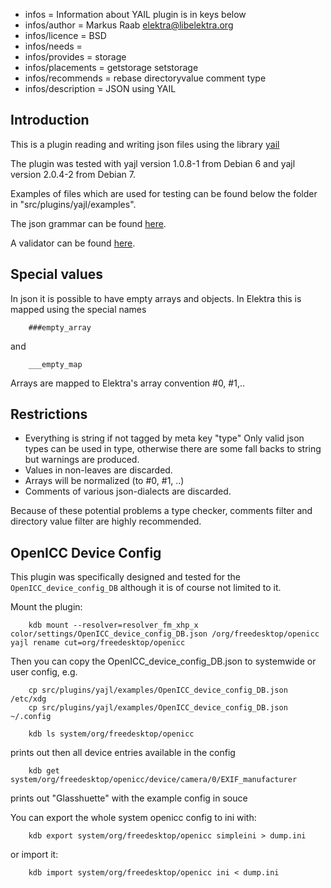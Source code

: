 - infos = Information about YAIL plugin is in keys below
- infos/author = Markus Raab <elektra@libelektra.org>
- infos/licence = BSD
- infos/needs =
- infos/provides = storage
- infos/placements = getstorage setstorage
- infos/recommends = rebase directoryvalue comment type
- infos/description = JSON using YAIL

## Introduction ##

This is a plugin reading and writing json files
using the library [yail](http://lloyd.github.com/yajl/)

The plugin was tested with yajl version 1.0.8-1 from Debian 6
and yajl version 2.0.4-2 from Debian 7.

Examples of files which are used for testing can be found
below the folder in "src/plugins/yajl/examples".

The json grammar can be found [here](http://www.ietf.org/rfc/rfc4627.txt).

A validator can be found [here](http://jsonlint.com/).



## Special values ##

In json it is possible to have empty arrays and objects.
In Elektra this is mapped using the special names

        ###empty_array

and

        ___empty_map

Arrays are mapped to Elektra's array convention #0, #1,..


## Restrictions ##

- Everything is string if not tagged by meta key "type"
  Only valid json types can be used in type, otherwise there are some
  fall backs to string but warnings are produced.
- Values in non-leaves are discarded.
- Arrays will be normalized (to #0, #1, ..)
- Comments of various json-dialects are discarded.

Because of these potential problems a type checker,
comments filter and directory value filter are highly recommended.



## OpenICC Device Config ##


This plugin was specifically designed and tested for the
```OpenICC_device_config_DB``` although it is of course not limited
to it.

Mount the plugin:

        kdb mount --resolver=resolver_fm_xhp_x color/settings/OpenICC_device_config_DB.json /org/freedesktop/openicc yajl rename cut=org/freedesktop/openicc

Then you can copy the OpenICC_device_config_DB.json
to systemwide or user config, e.g.

        cp src/plugins/yajl/examples/OpenICC_device_config_DB.json /etc/xdg
        cp src/plugins/yajl/examples/OpenICC_device_config_DB.json ~/.config

        kdb ls system/org/freedesktop/openicc

prints out then all device entries available in the config

        kdb get system/org/freedesktop/openicc/device/camera/0/EXIF_manufacturer

prints out "Glasshuette" with the example config in souce

You can export the whole system openicc config to ini with:

        kdb export system/org/freedesktop/openicc simpleini > dump.ini

or import it:

        kdb import system/org/freedesktop/openicc ini < dump.ini

